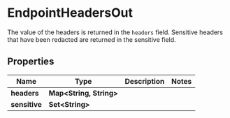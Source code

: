 

# EndpointHeadersOut

The value of the headers is returned in the `headers` field.  Sensitive headers that have been redacted are returned in the sensitive field.

## Properties

Name | Type | Description | Notes
------------ | ------------- | ------------- | -------------
**headers** | **Map&lt;String, String&gt;** |  | 
**sensitive** | **Set&lt;String&gt;** |  | 




